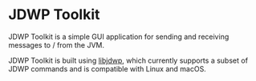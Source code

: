 # JDWP Toolkit

JDWP Toolkit is a simple GUI application for sending and receiving messages to / from the JVM.

JDWP Toolkit is built using [libjdwp](https://github.com/cafec0c0/libjdwp), which currently supports a subset of JDWP
commands and is compatible with Linux and macOS.